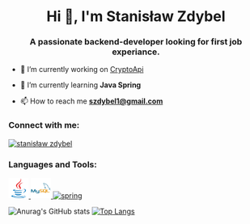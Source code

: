 <h1 align="center">Hi 👋, I'm Stanisław Zdybel</h1>
<h3 align="center">A passionate backend-developer looking for first job experiance.</h3>

- 🔭 I’m currently working on [CryptoApi](https://github.com/stachoz/CryptoApi)

- 🌱 I’m currently learning **Java Spring**

- 📫 How to reach me **szdybel1@gmail.com**

<h3 align="left">Connect with me:</h3>
<p align="left">
<a href="https://www.linkedin.com/in/stanisław-zdybel-51a3821b8/" target="blank"><img align="center" src="https://raw.githubusercontent.com/rahuldkjain/github-profile-readme-generator/master/src/images/icons/Social/linked-in-alt.svg" alt="stanisław zdybel" height="30" width="40" /></a>
</p>

<h3 align="left">Languages and Tools:</h3>
<p align="left"> <a href="https://www.java.com" target="_blank" rel="noreferrer"> <img src="https://raw.githubusercontent.com/devicons/devicon/master/icons/java/java-original.svg" alt="java" width="40" height="40"/> </a> <a href="https://www.mysql.com/" target="_blank" rel="noreferrer"> <img src="https://raw.githubusercontent.com/devicons/devicon/master/icons/mysql/mysql-original-wordmark.svg" alt="mysql" width="40" height="40"/> </a> <a href="https://spring.io/" target="_blank" rel="noreferrer"> <img src="https://www.vectorlogo.zone/logos/springio/springio-icon.svg" alt="spring" width="40" height="40"/> </a> </p>


![Anurag's GitHub stats](https://github-readme-stats.vercel.app/api?username=stachoz&show_icons=true&theme=radical)
[![Top Langs](https://github-readme-stats.vercel.app/api/top-langs/?username=stachoz&theme=radical)](https://github.com/anuraghazra/github-readme-stats)
